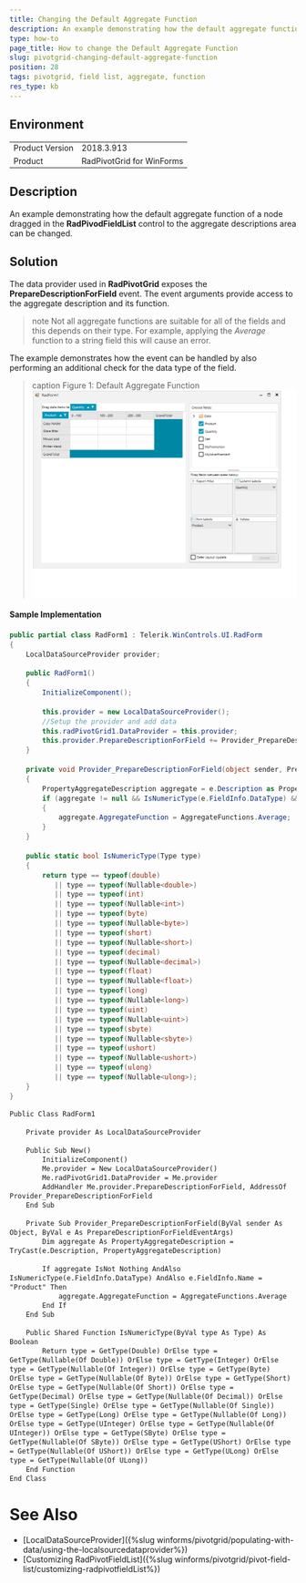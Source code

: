 ```yaml
---
title: Changing the Default Aggregate Function
description: An example demonstrating how the default aggregate function of a node dragged in the RadPivodFieldList control to the aggregate descriptions area can be changed.
type: how-to
page_title: How to change the Default Aggregate Function  
slug: pivotgrid-changing-default-aggregate-function
position: 28
tags: pivotgrid, field list, aggregate, function
res_type: kb
---
```


## Environment
<table>
	<tr>
		<td>Product Version</td>
		<td>2018.3.913</td>
	</tr>
	<tr>
		<td>Product</td>
		<td>RadPivotGrid for WinForms</td>
	</tr>
</table>


## Description

An example demonstrating how the default aggregate function of a node dragged in the **RadPivodFieldList** control to the aggregate descriptions area can be changed.

## Solution

The data provider used in **RadPivotGrid** exposes the **PrepareDescriptionForField** event. The event arguments provide access to the aggregate description and its function. 

>note Not all aggregate functions are suitable for all of the fields and this depends on their type. For example, applying the *Average* function to a string field this will cause an error.
 
The example demonstrates how the event can be handled by also performing an additional check for the data type of the field.

>caption Figure 1: Default Aggregate Function
![pivotgrid-changing-default-aggregate-function 001](images/pivotgrid-changing-default-aggregate-function.gif)

#### Sample Implementation

````C#
public partial class RadForm1 : Telerik.WinControls.UI.RadForm
{
    LocalDataSourceProvider provider;

    public RadForm1()
    {
        InitializeComponent();

        this.provider = new LocalDataSourceProvider();
        //Setup the provider and add data
        this.radPivotGrid1.DataProvider = this.provider;
        this.provider.PrepareDescriptionForField += Provider_PrepareDescriptionForField;
    }

    private void Provider_PrepareDescriptionForField(object sender, PrepareDescriptionForFieldEventArgs e)
    {
        PropertyAggregateDescription aggregate = e.Description as PropertyAggregateDescription;
        if (aggregate != null && IsNumericType(e.FieldInfo.DataType) && e.FieldInfo.Name == "Product")
        {
            aggregate.AggregateFunction = AggregateFunctions.Average;
        }
    }

    public static bool IsNumericType(Type type)
    {
        return type == typeof(double)
           || type == typeof(Nullable<double>)
           || type == typeof(int)
           || type == typeof(Nullable<int>)
           || type == typeof(byte)
           || type == typeof(Nullable<byte>)
           || type == typeof(short)
           || type == typeof(Nullable<short>)
           || type == typeof(decimal)
           || type == typeof(Nullable<decimal>)
           || type == typeof(float)
           || type == typeof(Nullable<float>)
           || type == typeof(long)
           || type == typeof(Nullable<long>)
           || type == typeof(uint)
           || type == typeof(Nullable<uint>)
           || type == typeof(sbyte)
           || type == typeof(Nullable<sbyte>)
           || type == typeof(ushort)
           || type == typeof(Nullable<ushort>)
           || type == typeof(ulong)
           || type == typeof(Nullable<ulong>);
    }
}

````
````VB.NET
Public Class RadForm1

    Private provider As LocalDataSourceProvider

    Public Sub New()
        InitializeComponent()
        Me.provider = New LocalDataSourceProvider()
        Me.radPivotGrid1.DataProvider = Me.provider
        AddHandler Me.provider.PrepareDescriptionForField, AddressOf Provider_PrepareDescriptionForField
    End Sub

    Private Sub Provider_PrepareDescriptionForField(ByVal sender As Object, ByVal e As PrepareDescriptionForFieldEventArgs)
        Dim aggregate As PropertyAggregateDescription = TryCast(e.Description, PropertyAggregateDescription)

        If aggregate IsNot Nothing AndAlso IsNumericType(e.FieldInfo.DataType) AndAlso e.FieldInfo.Name = "Product" Then
            aggregate.AggregateFunction = AggregateFunctions.Average
        End If
    End Sub

    Public Shared Function IsNumericType(ByVal type As Type) As Boolean
        Return type = GetType(Double) OrElse type = GetType(Nullable(Of Double)) OrElse type = GetType(Integer) OrElse type = GetType(Nullable(Of Integer)) OrElse type = GetType(Byte) OrElse type = GetType(Nullable(Of Byte)) OrElse type = GetType(Short) OrElse type = GetType(Nullable(Of Short)) OrElse type = GetType(Decimal) OrElse type = GetType(Nullable(Of Decimal)) OrElse type = GetType(Single) OrElse type = GetType(Nullable(Of Single)) OrElse type = GetType(Long) OrElse type = GetType(Nullable(Of Long)) OrElse type = GetType(UInteger) OrElse type = GetType(Nullable(Of UInteger)) OrElse type = GetType(SByte) OrElse type = GetType(Nullable(Of SByte)) OrElse type = GetType(UShort) OrElse type = GetType(Nullable(Of UShort)) OrElse type = GetType(ULong) OrElse type = GetType(Nullable(Of ULong))
    End Function
End Class
````

# See Also
* [LocalDataSourceProvider]({%slug winforms/pivotgrid/populating-with-data/using-the-localsourcedataprovider%})
* [Customizing RadPivotFieldList]({%slug winforms/pivotgrid/pivot-field-list/customizing-radpivotfieldList%})
